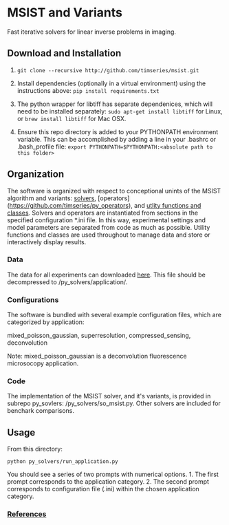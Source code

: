 # MSIST and Variants

Fast iterative solvers for linear inverse problems in imaging.

## Download and Installation

1. ```git clone --recursive http://github.com/timseries/msist.git```

2. Install dependencies (optionally in a virtual environment) using the instructions above: ```pip install requirements.txt``` 

3. The python wrapper for libtiff has separate dependenices, which will need to be installed separately: ```sudo apt-get install libtiff``` for Linux, or ```brew install libtiff``` for Mac OSX.

4. Ensure this repo directory is added to your PYTHONPATH environment variable. This can be accomplished by adding a line in your .bashrc or .bash_profile file: ```export PYTHONPATH=$PYTHONPATH:<absolute path to this folder>```
 
## Organization

The software is organized with respect to conceptional unints of the MSIST algorithm and variants: [solvers](https://github.com/timseries/py_solvers), [operators] (https://github.com/timseries/py_operators), and [utlity functions and classes](https://github.com/timseries/py_utils). Solvers and operators are instantiated from sections in the specified configuration *.ini file. In this way, experimental settings and model parameters are separated from code as much as possible. Utility functions and classes are used throughout to manage data and store or interactively display results.

### Data 

The data for all experiments can downloaded [here](https://drive.google.com/open?id=0B9NAB6NG4hq1UFo0aDhnaXFDSG8). This file should be decompressed to /py_solvers/application/.

### Configurations 

The software is bundled with several example configuration files, which are categorized by application:

mixed_poisson_gaussian, superresolution, compressed_sensing, deconvolution

Note: mixed_poisson_gaussian is a deconvolution fluorescence microsocopy application.

### Code 

The implementation of the MSIST solver, and it's variants, is provided in subrepo py_sovlers: /py_solvers/so_msist.py.
Other solvers are included for benchark comparisons. 

## Usage

From this directory:

```python py_solvers/run_application.py```

You should see a series of two prompts with numerical options. 
    1. The first prompt corresponds to the application category. 
    2. The second prompt corresponds to configuration file (.ini) within the chosen application category.


### [References](https://drive.google.com/open?id=0B9NAB6NG4hq1SVVQQUpaUjZidlU)
